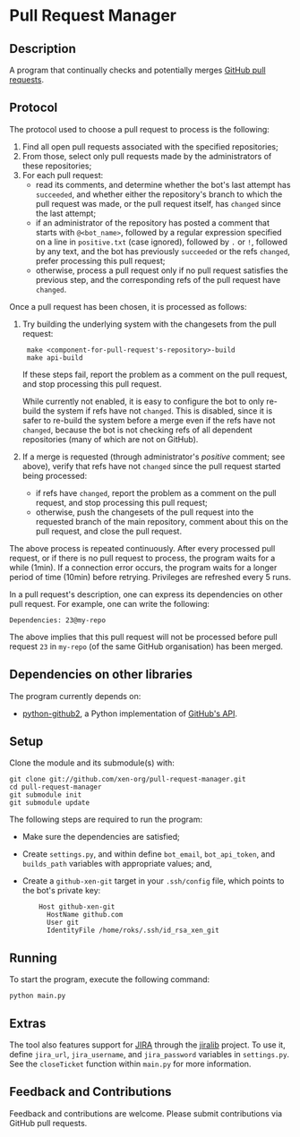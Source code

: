 # Pull Request Manager

## Description

A program that continually checks and potentially merges
[GitHub pull requests](http://help.github.com/pull-requests/).

## Protocol

The protocol used to choose a pull request to process is the following:

1. Find all open pull requests associated with the specified repositories;
2. From those, select only pull requests made by the administrators of these
   repositories;
3. For each pull request:
   * read its comments, and determine whether the bot's last attempt has
     `succeeded`, and whether either the repository's branch to which the pull
     request was made, or the pull request itself, has `changed` since the
     last attempt;
   * if an administrator of the repository has posted a comment that starts
     with `@<bot_name>`, followed by a regular expression specified on
     a line in `positive.txt` (case ignored), followed by `.` or `!`,
     followed by any text, and the bot has previously `succeeded` or the refs
     `changed`, prefer processing this pull request;
   * otherwise, process a pull request only if no pull request satisfies the
     previous step, and the corresponding refs of the pull request have
     `changed`.

Once a pull request has been chosen, it is processed as follows:

1. Try building the underlying system with the changesets from the pull
   request:

        make <component-for-pull-request's-repository>-build
        make api-build

   If these steps fail, report the problem as a comment on the pull request,
   and stop processing this pull request.

   While currently not enabled, it is easy to configure the bot to only
   re-build the system if refs have not `changed`. This is disabled, since it
   is safer to re-build the system before a merge even if the refs have not
   `changed`, because the bot is not checking refs of all dependent
   repositories (many of which are not on GitHub).

2. If a merge is requested (through administrator's _positive_ comment; see
   above), verify that refs have not `changed` since the pull request started
   being processed:
   * if refs have `changed`, report the problem as a comment on the pull
     request, and stop processing this pull request;
   * otherwise, push the changesets of the pull request into the requested
     branch of the main repository, comment about this on the pull request, and
     close the pull request.

The above process is repeated continuously. After every processed pull request,
or if there is no pull request to process, the program waits for a while
(1min). If a connection error occurs, the program waits for a longer period of
time (10min) before retrying. Privileges are refreshed every 5 runs.

In a pull request's description, one can express its dependencies on other pull
request. For example, one can write the following:

    Dependencies: 23@my-repo

The above implies that this pull request will not be processed before pull
request `23` in `my-repo` (of the same GitHub organisation) has been merged.

## Dependencies on other libraries

The program currently depends on:

* [python-github2](https://github.com/xen-org/python-github2), a Python
implementation of [GitHub's API](http://develop.github.com/).

## Setup

Clone the module and its submodule(s) with:

    git clone git://github.com/xen-org/pull-request-manager.git
    cd pull-request-manager
    git submodule init
    git submodule update

The following steps are required to run the program:

* Make sure the dependencies are satisfied;

* Create `settings.py`, and within define `bot_email`, `bot_api_token`, and
  `builds_path` variables with appropriate values; and,

* Create a `github-xen-git` target in your `.ssh/config` file, which points to
the bot's private key:

          Host github-xen-git
            HostName github.com
            User git
            IdentityFile /home/roks/.ssh/id_rsa_xen_git

## Running

To start the program, execute the following command:

    python main.py

## Extras

The tool also features support for
[JIRA](http://www.atlassian.com/software/jira/) through the
[jiralib](https://github.com/xen-org/jiralib) project. To use it, define
`jira_url`, `jira_username`, and `jira_password` variables in `settings.py`.
See the `closeTicket` function within `main.py` for more information.

## Feedback and Contributions

Feedback and contributions are welcome. Please submit contributions
via GitHub pull requests.
